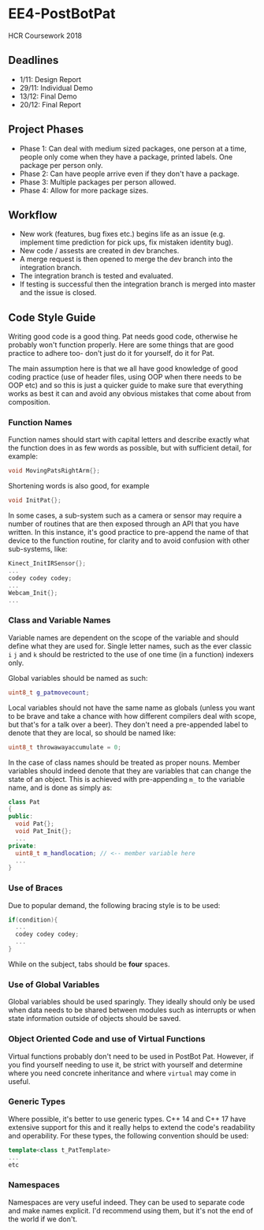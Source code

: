 # EE4-PostBotPat
HCR Coursework 2018

## Deadlines
- 1/11: Design Report
- 29/11: Individual Demo
- 13/12: Final Demo
- 20/12: Final Report

## Project Phases
- Phase 1: Can deal with medium sized packages, one person at a time, people only come when they have a package, printed labels. One package per person only.  
- Phase 2: Can have people arrive even if they don't have a package.
- Phase 3: Multiple packages per person allowed.
- Phase 4: Allow for more package sizes.

## Workflow
- New work (features, bug fixes etc.) begins life as an issue (e.g. implement time prediction for pick ups, fix mistaken identity bug).
- New code / assests are created in dev branches.
- A merge request is then opened to merge the dev branch into the integration branch.
- The integration branch is tested and evaluated.
- If testing is successful then the integration branch is merged into master and the issue is closed.

## Code Style Guide

Writing good code is a good thing. Pat needs good code, otherwise he probably won't function properly. Here are some things that are good practice to adhere too- don't just do it for yourself, do it for Pat.

The main assumption here is that we all have good knowledge of good coding practice (use of header files, using OOP when there needs to be OOP etc) and so this is just a quicker guide to make sure that everything works as best it can and avoid any obvious mistakes that come about from composition.

### Function Names 

Function names should start with capital letters and describe exactly what the function does in as few words as possible, but with sufficient detail, for example:
```C++
void MovingPatsRightArm{};
```

Shortening words is also good, for example
```C++
void InitPat{};
```

In some cases, a sub-system such as a camera or sensor may require a number of routines that are then exposed through an API that you have written. In this instance, it's good practice to pre-append the name of that device to the function routine, for clarity and to avoid confusion with other sub-systems, like:
```C++
Kinect_InitIRSensor{};
...
codey codey codey;
...
Webcam_Init{};
...
```

### Class and Variable Names

Variable names are dependent on the scope of the variable and should define what they are used for. Single letter names, such as the ever classic `i` `j` and `k` should be restricted to the use of one time (in a function) indexers only. 

Global variables should be named as such:
```C++
uint8_t g_patmovecount;
```

Local variables should not have the same name as globals (unless you want to be brave and take a chance with how different compilers deal with scope, but that's for a talk over a beer). They don't need a pre-appended label to denote that they are local, so should be named like:
```C++
uint8_t throwawayaccumulate = 0;
```

In the case of class names should be treated as proper nouns. Member variables should indeed denote that they are variables that can change the state of an object. This is achieved with pre-appending `m_` to the variable name, and is done as simply as:
```C++
class Pat
{
public:
  void Pat{};
  void Pat_Init{};
  ...
private:
  uint8_t m_handlocation; // <-- member variable here
  ...
}
```

### Use of Braces

Due to popular demand, the following bracing style is to be used:
```C++
if(condition){
  ...
  codey codey codey;
  ...
}
```

While on the subject, tabs should be **four** spaces. 

### Use of Global Variables

Global variables should be used sparingly. They ideally should only be used when data needs to be shared between modules such as interrupts or when state information outside of objects should be saved. 

### Object Oriented Code and use of Virtual Functions

Virtual functions probably don't need to be used in PostBot Pat. However, if you find yourself needing to use it, be strict with yourself and determine where you need concrete inheritance and where `virtual` may come in useful.


### Generic Types

Where possible, it's better to use generic types. C++ 14 and C++ 17 have extensive support for this and it really helps to extend the code's readability and operability. For these types, the following convention should be used:
```C++
template<class t_PatTemplate>
...
etc
```

### Namespaces 

Namespaces are very useful indeed. They can be used to separate code and make names explicit. I'd recommend using them, but it's not the end of the world if we don't.














